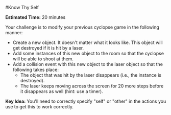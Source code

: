 #Know Thy Self

**Estimated Time:** 20 minutes

Your challenge is to modify your previous cyclopse game in the following manner:

* Create a new object. It doesn't matter what it looks like. This object will get destroyed if it is hit by a laser.
* Add some instances of this new object to the room so that the cyclopse will be able to shoot at them.
* Add a collision event with this new object to the laser object so that the following takes place:
  * The object that was hit by the laser disappears (i.e., the instance is destroyed).
  * The laser keeps moving across the screen for 20 more steps before it disappears as well (hint: use a timer).

**Key Idea:** You'll need to correctly specify "self" or "other" in the actions you use to get this to work correctly.

